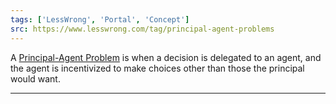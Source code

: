 ```yaml
---
tags: ['LessWrong', 'Portal', 'Concept']
src: https://www.lesswrong.com/tag/principal-agent-problems
---
```


A [Principal-Agent Problem](https://en.wikipedia.org/wiki/Principal%E2%80%93agent_problem) is when a decision is delegated to an agent, and the agent is incentivized to make choices other than those the principal would want.



---

